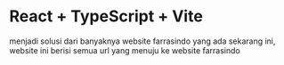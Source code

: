 # React + TypeScript + Vite
menjadi solusi dari banyaknya website farrasindo yang ada sekarang ini, website ini berisi semua url yang menuju ke website farrasindo
